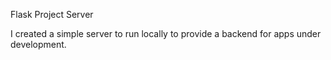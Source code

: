 Flask Project Server

I created a simple server to run locally to provide a backend for apps under development.
